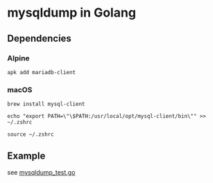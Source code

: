 # mysqldump in Golang

## Dependencies

### Alpine

```shell
apk add mariadb-client
```

### macOS

```shell
brew install mysql-client

echo "export PATH=\"\$PATH:/usr/local/opt/mysql-client/bin\"" >> ~/.zshrc

source ~/.zshrc
```

## Example

see [mysqldump_test.go](mysqldump_test.go)
